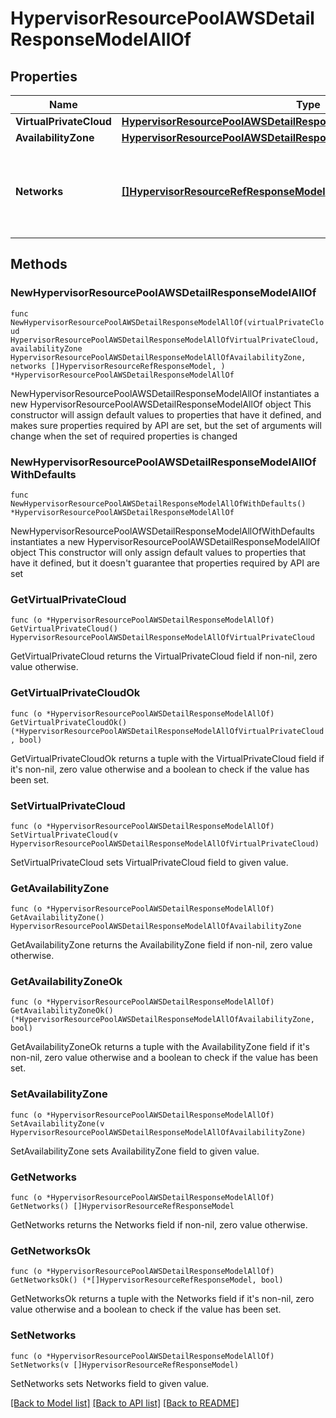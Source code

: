 # HypervisorResourcePoolAWSDetailResponseModelAllOf

## Properties

Name | Type | Description | Notes
------------ | ------------- | ------------- | -------------
**VirtualPrivateCloud** | [**HypervisorResourcePoolAWSDetailResponseModelAllOfVirtualPrivateCloud**](HypervisorResourcePoolAWSDetailResponseModelAllOfVirtualPrivateCloud.md) |  | 
**AvailabilityZone** | [**HypervisorResourcePoolAWSDetailResponseModelAllOfAvailabilityZone**](HypervisorResourcePoolAWSDetailResponseModelAllOfAvailabilityZone.md) |  | 
**Networks** | [**[]HypervisorResourceRefResponseModel**](HypervisorResourceRefResponseModel.md) | List of networks that may be used within the resource pool. | 

## Methods

### NewHypervisorResourcePoolAWSDetailResponseModelAllOf

`func NewHypervisorResourcePoolAWSDetailResponseModelAllOf(virtualPrivateCloud HypervisorResourcePoolAWSDetailResponseModelAllOfVirtualPrivateCloud, availabilityZone HypervisorResourcePoolAWSDetailResponseModelAllOfAvailabilityZone, networks []HypervisorResourceRefResponseModel, ) *HypervisorResourcePoolAWSDetailResponseModelAllOf`

NewHypervisorResourcePoolAWSDetailResponseModelAllOf instantiates a new HypervisorResourcePoolAWSDetailResponseModelAllOf object
This constructor will assign default values to properties that have it defined,
and makes sure properties required by API are set, but the set of arguments
will change when the set of required properties is changed

### NewHypervisorResourcePoolAWSDetailResponseModelAllOfWithDefaults

`func NewHypervisorResourcePoolAWSDetailResponseModelAllOfWithDefaults() *HypervisorResourcePoolAWSDetailResponseModelAllOf`

NewHypervisorResourcePoolAWSDetailResponseModelAllOfWithDefaults instantiates a new HypervisorResourcePoolAWSDetailResponseModelAllOf object
This constructor will only assign default values to properties that have it defined,
but it doesn't guarantee that properties required by API are set

### GetVirtualPrivateCloud

`func (o *HypervisorResourcePoolAWSDetailResponseModelAllOf) GetVirtualPrivateCloud() HypervisorResourcePoolAWSDetailResponseModelAllOfVirtualPrivateCloud`

GetVirtualPrivateCloud returns the VirtualPrivateCloud field if non-nil, zero value otherwise.

### GetVirtualPrivateCloudOk

`func (o *HypervisorResourcePoolAWSDetailResponseModelAllOf) GetVirtualPrivateCloudOk() (*HypervisorResourcePoolAWSDetailResponseModelAllOfVirtualPrivateCloud, bool)`

GetVirtualPrivateCloudOk returns a tuple with the VirtualPrivateCloud field if it's non-nil, zero value otherwise
and a boolean to check if the value has been set.

### SetVirtualPrivateCloud

`func (o *HypervisorResourcePoolAWSDetailResponseModelAllOf) SetVirtualPrivateCloud(v HypervisorResourcePoolAWSDetailResponseModelAllOfVirtualPrivateCloud)`

SetVirtualPrivateCloud sets VirtualPrivateCloud field to given value.


### GetAvailabilityZone

`func (o *HypervisorResourcePoolAWSDetailResponseModelAllOf) GetAvailabilityZone() HypervisorResourcePoolAWSDetailResponseModelAllOfAvailabilityZone`

GetAvailabilityZone returns the AvailabilityZone field if non-nil, zero value otherwise.

### GetAvailabilityZoneOk

`func (o *HypervisorResourcePoolAWSDetailResponseModelAllOf) GetAvailabilityZoneOk() (*HypervisorResourcePoolAWSDetailResponseModelAllOfAvailabilityZone, bool)`

GetAvailabilityZoneOk returns a tuple with the AvailabilityZone field if it's non-nil, zero value otherwise
and a boolean to check if the value has been set.

### SetAvailabilityZone

`func (o *HypervisorResourcePoolAWSDetailResponseModelAllOf) SetAvailabilityZone(v HypervisorResourcePoolAWSDetailResponseModelAllOfAvailabilityZone)`

SetAvailabilityZone sets AvailabilityZone field to given value.


### GetNetworks

`func (o *HypervisorResourcePoolAWSDetailResponseModelAllOf) GetNetworks() []HypervisorResourceRefResponseModel`

GetNetworks returns the Networks field if non-nil, zero value otherwise.

### GetNetworksOk

`func (o *HypervisorResourcePoolAWSDetailResponseModelAllOf) GetNetworksOk() (*[]HypervisorResourceRefResponseModel, bool)`

GetNetworksOk returns a tuple with the Networks field if it's non-nil, zero value otherwise
and a boolean to check if the value has been set.

### SetNetworks

`func (o *HypervisorResourcePoolAWSDetailResponseModelAllOf) SetNetworks(v []HypervisorResourceRefResponseModel)`

SetNetworks sets Networks field to given value.



[[Back to Model list]](../README.md#documentation-for-models) [[Back to API list]](../README.md#documentation-for-api-endpoints) [[Back to README]](../README.md)


